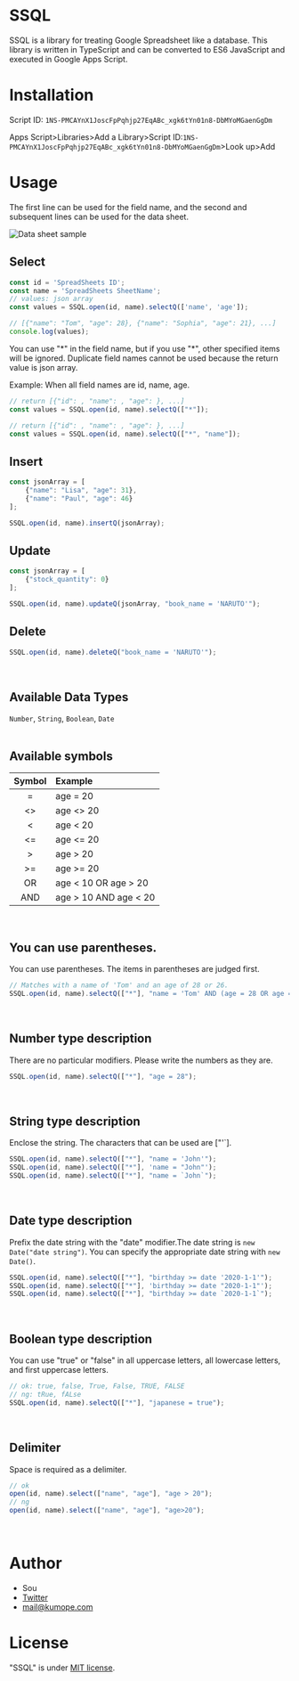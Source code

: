 # SSQL
SSQL is a library for treating Google Spreadsheet like a database. This library is written in TypeScript and can be converted to ES6 JavaScript and executed in Google Apps Script.


# Installation
Script ID: `1NS-PMCAYnX1JoscFpPqhjp27EqABc_xgk6tYn01n8-DbMYoMGaenGgDm`

Apps Script>Libraries>Add a Library>Script ID:`1NS-PMCAYnX1JoscFpPqhjp27EqABc_xgk6tYn01n8-DbMYoMGaenGgDm`>Look up>Add


# Usage
The first line can be used for the field name, and the second and subsequent lines can be used for the data sheet.

![Data sheet sample](https://i.gyazo.com/bbb3f11f08d05e558bceaa43d8df03dc.png "sample")


## Select
```js
const id = 'SpreadSheets ID';
const name = 'SpreadSheets SheetName';
// values: json array
const values = SSQL.open(id, name).selectQ(['name', 'age']);

// [{"name": "Tom", "age": 28}, {"name": "Sophia", "age": 21}, ...]
console.log(values);
```

You can use "\*" in the field name, but if you use "\*", other specified items will be ignored. Duplicate field names cannot be used because the return value is json array.

Example: When all field names are id, name, age.
```js
// return [{"id": , "name": , "age": }, ...]
const values = SSQL.open(id, name).selectQ(["*"]);

// return [{"id": , "name": , "age": }, ...]
const values = SSQL.open(id, name).selectQ(["*", "name"]);
```

## Insert
```js
const jsonArray = [
    {"name": "Lisa", "age": 31},
    {"name": "Paul", "age": 46}
];

SSQL.open(id, name).insertQ(jsonArray);
```

## Update
```js
const jsonArray = [
    {"stock_quantity": 0}
];

SSQL.open(id, name).updateQ(jsonArray, "book_name = 'NARUTO'");
```


## Delete
```js
SSQL.open(id, name).deleteQ("book_name = 'NARUTO'");
```

<br>

## Available Data Types
`Number`, `String`, `Boolean`, `Date`
<br>
<br>
## Available symbols
| Symbol | Example                             |
|:------:|:------------------------------------|
|    =   | age = 20                            |
|   <>   | age <> 20                           |
|    <   | age < 20                            |
|   <=   | age <= 20                           |
|    >   | age > 20                            |
|   >=   | age >= 20                           |
|   OR   | age < 10 OR age > 20                |
|   AND  | age > 10 AND age < 20               |

<br>

## You can use parentheses.
You can use parentheses. The items in parentheses are judged first.
```js
// Matches with a name of 'Tom' and an age of 28 or 26.
SSQL.open(id, name).selectQ(["*"], "name = 'Tom' AND (age = 28 OR age = 26)");
```

<br>

## Number type description
There are no particular modifiers. Please write the numbers as they are.
```js
SSQL.open(id, name).selectQ(["*"], "age = 28");
```

<br>

## String type description
Enclose the string. The characters that can be used are ["'`].
```js
SSQL.open(id, name).selectQ(["*"], "name = 'John'");
SSQL.open(id, name).selectQ(["*"], 'name = "John"');
SSQL.open(id, name).selectQ(["*"], "name = `John`");
```

<br>

## Date type description
Prefix the date string with the "date" modifier.The date string is `new Date("date string")`. You can specify the appropriate date string with `new Date()`.
```js
SSQL.open(id, name).selectQ(["*"], "birthday >= date '2020-1-1'");
SSQL.open(id, name).selectQ(["*"], 'birthday >= date "2020-1-1"');
SSQL.open(id, name).selectQ(["*"], "birthday >= date `2020-1-1`");
```

<br>

## Boolean type description
You can use "true" or "false" in all uppercase letters, all lowercase letters, and first uppercase letters.
```js
// ok: true, false, True, False, TRUE, FALSE
// ng: tRue, fALse
SSQL.open(id, name).selectQ(["*"], "japanese = true");
```

<br>

## Delimiter
Space is required as a delimiter.
```JavaScript
// ok
open(id, name).select(["name", "age"], "age > 20");
// ng
open(id, name).select(["name", "age"], "age>20");

```

<br>

# Author
* Sou
* [Twitter](https://twitter.com/kumope_sou)
* <mail@kumope.com>

# License
"SSQL" is under [MIT license](https://en.wikipedia.org/wiki/MIT_License).
